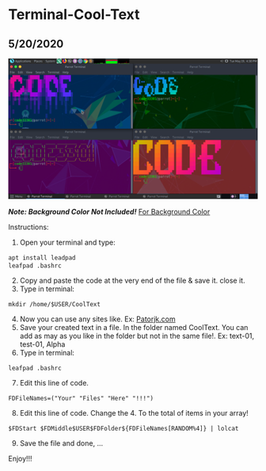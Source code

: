 # Terminal-Cool-Text
## 5/20/2020
![](IMG-01.png)

***Note: Background Color Not Included!***
[For Background Color](https://github.com/CODE33301/Multiple-Color-Terminal)

Instructions:

1. Open your terminal and type:
```
apt install leadpad
leafpad .bashrc
```
2. Copy and paste the code at the very end of the file & save it. close it.
3. Type in terminal:
```
mkdir /home/$USER/CoolText
```
4. Now you can use any sites like. Ex: [Patorjk.com](http://www.patorjk.com/software/taag/#p=display&f=Graffiti&t=Type%20Something%20)
5. Save your created text in a file. In the folder named CoolText. You can add as may as you like in the folder but not in the same file!. Ex: text-01, test-01, Alpha
6. Type in terminal:
```
leafpad .bashrc
```
7. Edit this line of code.
```
FDFileNames=("Your" "Files" "Here" "!!!")
```
8. Edit this line of code. Change the 4. To the total of items in your array!
```
$FDStart $FDMiddle$USER$FDFolder${FDFileNames[RANDOM%4]} | lolcat
```
9. Save the file and done, ...

Enjoy!!!
